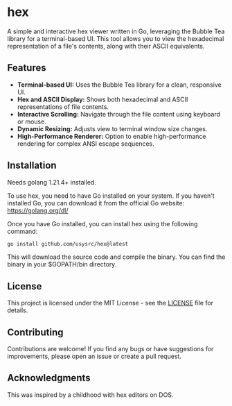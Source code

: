 # hex 

A simple and interactive hex viewer written in Go, leveraging the Bubble Tea library for a terminal-based UI. This tool allows you to view the hexadecimal representation of a file's contents, along with their ASCII equivalents.

## Features

- **Terminal-based UI:** Uses the Bubble Tea library for a clean, responsive UI.
- **Hex and ASCII Display:** Shows both hexadecimal and ASCII representations of file contents.
- **Interactive Scrolling:** Navigate through the file content using keyboard or mouse.
- **Dynamic Resizing:** Adjusts view to terminal window size changes.
- **High-Performance Renderer:** Option to enable high-performance rendering for complex ANSI escape sequences.


## Installation
Needs golang 1.21.4+ installed.

To use hex, you need to have Go installed on your system. If you haven't installed Go, you can download it from the official Go website: https://golang.org/dl/

Once you have Go installed, you can install hex using the following command:

```bash
go install github.com/usysrc/hex@latest
```

This will download the source code and compile the binary. You can find the binary in your $GOPATH/bin directory.

## License

This project is licensed under the MIT License - see the [LICENSE](LICENSE) file for details.

## Contributing

Contributions are welcome! If you find any bugs or have suggestions for improvements, please open an issue or create a pull request.

## Acknowledgments
This was inspired by a childhood with hex editors on DOS.
